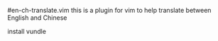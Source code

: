#en-ch-translate.vim
this is a plugin for vim to help translate between English and Chinese

install vundle
